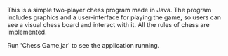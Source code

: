 This is a simple two-player chess program made in Java. 
The program includes graphics and a user-interface for playing the game, so users can see a visual chess board
and interact with it.
All the rules of chess are implemented.


Run 'Chess Game.jar' to see the application running.